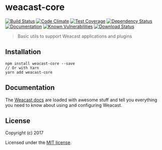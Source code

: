 # weacast-core

[![Build Status](https://travis-ci.org/weacast/weacast-core.png?branch=master)](https://travis-ci.org/weacast/weacast-core)
[![Code Climate](https://codeclimate.com/github/weacast/weacast-core/badges/gpa.svg)](https://codeclimate.com/github/weacast/weacast-core)
[![Test Coverage](https://codeclimate.com/github/weacast/weacast-core/badges/coverage.svg)](https://codeclimate.com/github/weacast/weacast-core/coverage)
[![Dependency Status](https://img.shields.io/david/weacast/weacast-core.svg?style=flat-square)](https://david-dm.org/weacast/weacast-core)
[![Documentation](https://img.shields.io/badge/documentation-available-brightgreen.svg)](https://weacast.github.io/weacast-docs/)
[![Known Vulnerabilities](https://snyk.io/test/github/weacast/weacast-core/badge.svg)](https://snyk.io/test/github/weacast/weacast-core)
[![Download Status](https://img.shields.io/npm/dm/weacast-core.svg?style=flat-square)](https://www.npmjs.com/package/weacast-core)

> Basic utils to support Weacast applications and plugins

## Installation

```
npm install weacast-core --save
// Or with Yarn
yarn add weacast-core
```

## Documentation

The [Weacast docs](https://weacast.github.io/weacast-docs/) are loaded with awesome stuff and tell you everything you need to know about using and configuring Weacast.

## License

Copyright (c) 2017

Licensed under the [MIT license](LICENSE).
